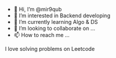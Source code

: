 - 👋 Hi, I’m @mir9qub
- 👀 I’m interested in Backend developing
- 🌱 I’m currently learning Algo & DS
- 💞️ I’m looking to collaborate on ...
- 📫 How to reach me ...

<!---
mir9qub/mir9qub is a ✨ special ✨ repository because its `README.md` (this file) appears on your GitHub profile.
You can click the Preview link to take a look at your changes.
--->
I love solving problems on Leetcode
